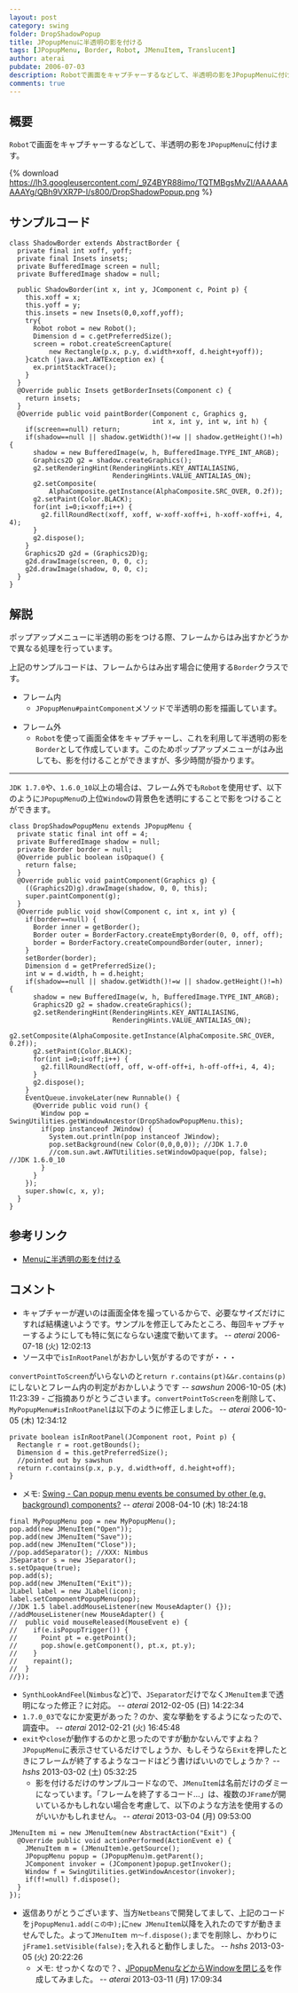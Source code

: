 ```yaml
---
layout: post
category: swing
folder: DropShadowPopup
title: JPopupMenuに半透明の影を付ける
tags: [JPopupMenu, Border, Robot, JMenuItem, Translucent]
author: aterai
pubdate: 2006-07-03
description: Robotで画面をキャプチャーするなどして、半透明の影をJPopupMenuに付けます。
comments: true
---
```

## 概要
`Robot`で画面をキャプチャーするなどして、半透明の影を`JPopupMenu`に付けます。

{% download https://lh3.googleusercontent.com/_9Z4BYR88imo/TQTMBgsMvZI/AAAAAAAAAYg/QBh9VXR7P-I/s800/DropShadowPopup.png %}

## サンプルコード
<pre class="prettyprint"><code>class ShadowBorder extends AbstractBorder {
  private final int xoff, yoff;
  private final Insets insets;
  private BufferedImage screen = null;
  private BufferedImage shadow = null;

  public ShadowBorder(int x, int y, JComponent c, Point p) {
    this.xoff = x;
    this.yoff = y;
    this.insets = new Insets(0,0,xoff,yoff);
    try{
      Robot robot = new Robot();
      Dimension d = c.getPreferredSize();
      screen = robot.createScreenCapture(
          new Rectangle(p.x, p.y, d.width+xoff, d.height+yoff));
    }catch (java.awt.AWTException ex) {
      ex.printStackTrace();
    }
  }
  @Override public Insets getBorderInsets(Component c) {
    return insets;
  }
  @Override public void paintBorder(Component c, Graphics g,
                                    int x, int y, int w, int h) {
    if(screen==null) return;
    if(shadow==null || shadow.getWidth()!=w || shadow.getHeight()!=h) {
      shadow = new BufferedImage(w, h, BufferedImage.TYPE_INT_ARGB);
      Graphics2D g2 = shadow.createGraphics();
      g2.setRenderingHint(RenderingHints.KEY_ANTIALIASING,
                          RenderingHints.VALUE_ANTIALIAS_ON);
      g2.setComposite(
          AlphaComposite.getInstance(AlphaComposite.SRC_OVER, 0.2f));
      g2.setPaint(Color.BLACK);
      for(int i=0;i&lt;xoff;i++) {
        g2.fillRoundRect(xoff, xoff, w-xoff-xoff+i, h-xoff-xoff+i, 4, 4);
      }
      g2.dispose();
    }
    Graphics2D g2d = (Graphics2D)g;
    g2d.drawImage(screen, 0, 0, c);
    g2d.drawImage(shadow, 0, 0, c);
  }
}
</code></pre>

## 解説
ポップアップメニューに半透明の影をつける際、フレームからはみ出すかどうかで異なる処理を行っています。

上記のサンプルコードは、フレームからはみ出す場合に使用する`Border`クラスです。

- フレーム内
    - `JPopupMenu#paintComponent`メソッドで半透明の影を描画しています。

<!-- dummy comment line for breaking list -->

- フレーム外
    - `Robot`を使って画面全体をキャプチャーし、これを利用して半透明の影を`Border`として作成しています。このためポップアップメニューがはみ出しても、影を付けることができますが、多少時間が掛かります。

<!-- dummy comment line for breaking list -->

- - - -
`JDK 1.7.0`や、`1.6.0_10`以上の場合は、フレーム外でも`Robot`を使用せず、以下のように`JPopupMenu`の上位`Window`の背景色を透明にすることで影をつけることができます。

<pre class="prettyprint"><code>class DropShadowPopupMenu extends JPopupMenu {
  private static final int off = 4;
  private BufferedImage shadow = null;
  private Border border = null;
  @Override public boolean isOpaque() {
    return false;
  }
  @Override public void paintComponent(Graphics g) {
    ((Graphics2D)g).drawImage(shadow, 0, 0, this);
    super.paintComponent(g);
  }
  @Override public void show(Component c, int x, int y) {
    if(border==null) {
      Border inner = getBorder();
      Border outer = BorderFactory.createEmptyBorder(0, 0, off, off);
      border = BorderFactory.createCompoundBorder(outer, inner);
    }
    setBorder(border);
    Dimension d = getPreferredSize();
    int w = d.width, h = d.height;
    if(shadow==null || shadow.getWidth()!=w || shadow.getHeight()!=h) {
      shadow = new BufferedImage(w, h, BufferedImage.TYPE_INT_ARGB);
      Graphics2D g2 = shadow.createGraphics();
      g2.setRenderingHint(RenderingHints.KEY_ANTIALIASING,
                          RenderingHints.VALUE_ANTIALIAS_ON);
      g2.setComposite(AlphaComposite.getInstance(AlphaComposite.SRC_OVER, 0.2f));
      g2.setPaint(Color.BLACK);
      for(int i=0;i&lt;off;i++) {
        g2.fillRoundRect(off, off, w-off-off+i, h-off-off+i, 4, 4);
      }
      g2.dispose();
    }
    EventQueue.invokeLater(new Runnable() {
      @Override public void run() {
        Window pop = SwingUtilities.getWindowAncestor(DropShadowPopupMenu.this);
        if(pop instanceof JWindow) {
          System.out.println(pop instanceof JWindow);
          pop.setBackground(new Color(0,0,0,0)); //JDK 1.7.0
          //com.sun.awt.AWTUtilities.setWindowOpaque(pop, false); //JDK 1.6.0_10
        }
      }
    });
    super.show(c, x, y);
  }
}
</code></pre>

## 参考リンク
- [Menuに半透明の影を付ける](http://terai.xrea.jp/Swing/MenuWithShadow.html)

<!-- dummy comment line for breaking list -->

## コメント
- キャプチャーが遅いのは画面全体を撮っているからで、必要なサイズだけにすれば結構速いようです。サンプルを修正してみたところ、毎回キャプチャーするようにしても特に気にならない速度で動いてます。 -- *aterai* 2006-07-18 (火) 12:02:13
- ソース中で`isInRootPanel`がおかしい気がするのですが・・・

<!-- dummy comment line for breaking list -->
`convertPointToScreen`がいらないのと`return r.contains(pt)&&r.contains(p)`にしないとフレーム内の判定がおかしいようです -- *sawshun* 2006-10-05 (木) 11:23:39
    - ご指摘ありがとうごさいます。`convertPointToScreen`を削除して、`MyPopupMenu#isInRootPanel`は以下のように修正しました。 -- *aterai* 2006-10-05 (木) 12:34:12

<!-- dummy comment line for breaking list -->

<pre class="prettyprint"><code>private boolean isInRootPanel(JComponent root, Point p) {
  Rectangle r = root.getBounds();
  Dimension d = this.getPreferredSize();
  //pointed out by sawshun
  return r.contains(p.x, p.y, d.width+off, d.height+off);
}
</code></pre>

- メモ: [Swing - Can popup menu events be consumed by other (e.g. background) components?](https://forums.oracle.com/thread/1393754) -- *aterai* 2008-04-10 (木) 18:24:18

<!-- dummy comment line for breaking list -->

<pre class="prettyprint"><code>final MyPopupMenu pop = new MyPopupMenu();
pop.add(new JMenuItem("Open"));
pop.add(new JMenuItem("Save"));
pop.add(new JMenuItem("Close"));
//pop.addSeparator(); //XXX: Nimbus
JSeparator s = new JSeparator();
s.setOpaque(true);
pop.add(s);
pop.add(new JMenuItem("Exit"));
JLabel label = new JLabel(icon);
label.setComponentPopupMenu(pop);
//JDK 1.5 label.addMouseListener(new MouseAdapter() {});
//addMouseListener(new MouseAdapter() {
//  public void mouseReleased(MouseEvent e) {
//    if(e.isPopupTrigger()) {
//      Point pt = e.getPoint();
//      pop.show(e.getComponent(), pt.x, pt.y);
//    }
//    repaint();
//  }
//});
</code></pre>
- `SynthLookAndFeel`(`Nimbus`など)で、`JSeparator`だけでなく`JMenuItem`まで透明になった修正？に対応。 -- *aterai* 2012-02-05 (日) 14:22:34
- `1.7.0_03`でなにか変更があった？のか、変な挙動をするようになったので、調査中。 -- *aterai* 2012-02-21 (火) 16:45:48
- `exit`や`close`が動作するのかと思ったのですが動かないんですよね？ `JPopupMenu`に表示させているだけでしょうか、もしそうなら`Exit`を押したときにフレームが終了するようなコードはどう書けばいいのでしょうか？ -- *hshs* 2013-03-02 (土) 05:32:25
    - 影を付けるだけのサンプルコードなので、`JMenuItem`は名前だけのダミーになっています。「フレームを終了するコード…」は、複数の`JFrame`が開いているかもしれない場合を考慮して、以下のような方法を使用するのがいいかもしれません。 -- *aterai* 2013-03-04 (月) 09:53:00

<!-- dummy comment line for breaking list -->

<pre class="prettyprint"><code>JMenuItem mi = new JMenuItem(new AbstractAction("Exit") {
  @Override public void actionPerformed(ActionEvent e) {
    JMenuItem m = (JMenuItem)e.getSource();
    JPopupMenu popup = (JPopupMenu)m.getParent();
    JComponent invoker = (JComponent)popup.getInvoker();
    Window f = SwingUtilities.getWindowAncestor(invoker);
    if(f!=null) f.dispose();
  }
});
</code></pre>
- 返信ありがとうございます、当方`Netbeans`で開発してまして、上記のコードを`jPopupMenu1.add(この中);`に`new JMenuItem`以降を入れたのですが動きませんでした。よって`JMenuItem ｍ～f.dispose();`までを削除し、かわりに`jFrame1.setVisible(false);`を入れると動作しました。 -- *hshs* 2013-03-05 (火) 20:22:26
    - メモ: せっかくなので？、[JPopupMenuなどからWindowを閉じる](http://terai.xrea.jp/Swing/WindowClosingAction.html)を作成してみました。 -- *aterai* 2013-03-11 (月) 17:09:34

<!-- dummy comment line for breaking list -->
